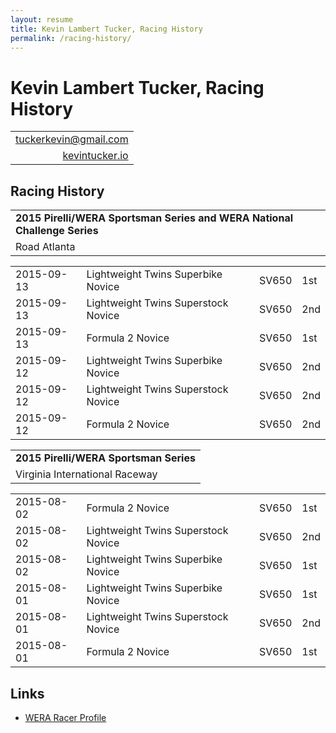 ```yaml
---
layout: resume
title: Kevin Lambert Tucker, Racing History
permalink: /racing-history/
---
```


# Kevin Lambert Tucker, Racing History

|                                                                 |
|----------------------------------------------------------------:|
| [tuckerkevin@gmail.com <i class="fa fa-envelope-o"></i>][gmail] |
| [kevintucker.io <i class="fa fa-globe"></i>][kevintuckerio]     |

## <i class="fa fa-trophy"></i> Racing History

|                                                                           |
|---------------------------------------------------------------------------|
| **2015 Pirelli/WERA Sportsman Series and WERA National Challenge Series** |
| Road Atlanta                                                              |

|            |                                     |       |     |
|------------|-------------------------------------|-------|-----|
| 2015-09-13 | Lightweight Twins Superbike Novice  | SV650 | 1st |
| 2015-09-13 | Lightweight Twins Superstock Novice | SV650 | 2nd |
| 2015-09-13 | Formula 2 Novice                    | SV650 | 1st |
| 2015-09-12 | Lightweight Twins Superbike Novice  | SV650 | 2nd |
| 2015-09-12 | Lightweight Twins Superstock Novice | SV650 | 2nd |
| 2015-09-12 | Formula 2 Novice                    | SV650 | 2nd |

|                                        |
|----------------------------------------|
| **2015 Pirelli/WERA Sportsman Series** |
| Virginia International Raceway         |

|            |                                     |       |     |
|------------|-------------------------------------|-------|-----|
| 2015-08-02 | Formula 2 Novice                    | SV650 | 1st |
| 2015-08-02 | Lightweight Twins Superstock Novice | SV650 | 2nd |
| 2015-08-02 | Lightweight Twins Superbike Novice  | SV650 | 1st |
| 2015-08-01 | Lightweight Twins Superbike Novice  | SV650 | 1st |
| 2015-08-01 | Lightweight Twins Superstock Novice | SV650 | 2nd |
| 2015-08-01 | Formula 2 Novice                    | SV650 | 1st |

## <i class="fa fa-external-link"></i> Links

- [WERA Racer Profile](http://maps.wera.com/racers/racerprofile.asp?rid=30575644398148)

[gmail]:         mailto://tuckerkevin@gmail.com
[kevintuckerio]: http://kevintucker.io

